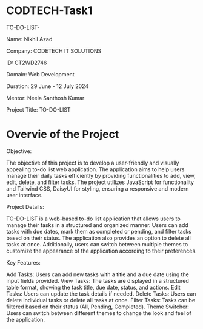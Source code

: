 # CODTECH-Task1

TO-DO-LIST-

Name: Nikhil Azad

Company: CODETECH IT SOLUTIONS

ID: CT2WD2746

Domain: Web Development

Duration: 29 June - 12 July 2024

Mentor: Neela Santhosh Kumar

Project Title: TO-DO-LIST

# Overvie of the Project
    
Objective:

The objective of this project is to develop a user-friendly and visually appealing to-do list web application. The application aims to help users manage their daily tasks efficiently by providing functionalities to add, view, edit, delete, and filter tasks. The project utilizes JavaScript for functionality and Tailwind CSS, DaisyUI for styling, ensuring a responsive and modern user interface.

Project Details:

TO-DO-LIST is a web-based to-do list application that allows users to manage their tasks in a structured and organized manner. Users can add tasks with due dates, mark them as completed or pending, and filter tasks based on their status. The application also provides an option to delete all tasks at once. Additionally, users can switch between multiple themes to customize the appearance of the application according to their preferences.

Key Features:

Add Tasks: Users can add new tasks with a title and a due date using the input fields provided.
View Tasks: The tasks are displayed in a structured table format, showing the task title, due date, status, and actions.
Edit Tasks: Users can update the task details if needed.
Delete Tasks: Users can delete individual tasks or delete all tasks at once.
Filter Tasks: Tasks can be filtered based on their status (All, Pending, Completed).
Theme Switcher: Users can switch between different themes to change the look and feel of the application.

